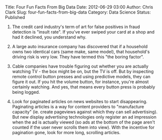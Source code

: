 Title: Four Fun Facts From Big Data
Date: 2012-06-29 03:00
Author: Chris Clark
Slug: four-fun-facts-from-big-data
Category: Data Science
Status: Published

1. The credit card industry's term of art for false positives in fraud
detection is "insult rate". If you've ever swiped your card at a shop
and had it declined, you understand why.

2. A large auto insurance company has discovered that if a household
owns two identical cars (same make, same model), that household's
driving risk is very low. They have termed this "the boring factor".

3. Cable companies have trouble figuring out whether you are actually
watching TV - the box might be on, but the TV is off. But by inspecting
remote control button presses and using predictive models, they can
figure it out. If you hit the volume button, for instance, you're almost
certainly watching. And yes, that means every button press is probably
being logged.

4. Look for paginated articles on news websites to start disappearing.
Paginating articles is a way for content providers to "manufacture
capacity" (ie. create pageviews against which they can sell
advertising). But new display advertising technologies only register an
ad impression when the ad is actually viewed (so ads at the bottom of
the page aren't counted if the user never scrolls them into view). With
the incentive for pagination gone, look for more long, scrolling
articles.
